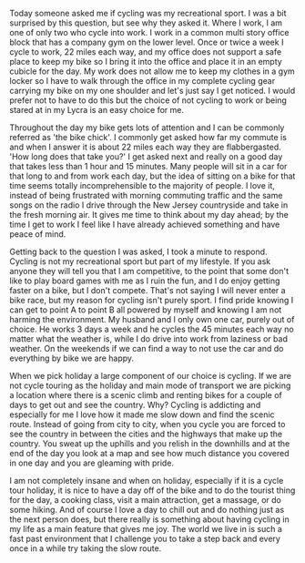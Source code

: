 <!--t Cycling as a lifestyle choice t-->
<!--d Today someone asked me if cycling was my recreational sport. I was a bit surprised by this question, but see why they asked it. Where I work, I am d-->
<!--tag Lifestyle tag-->
<!--image http://localhost:8000/blog/content/images/20160926013657-2016-05-15_cycling-lifestyle_large.jpg image-->

Today someone asked me if cycling was my recreational sport. I was a bit surprised by this question, but see why they asked it. Where I work, I am one of only two who cycle into work. I work in a common multi story office block that has a company gym on the lower level. Once or twice a week I cycle to work, 22 miles each way, and my office does not support a safe place to keep my bike so I bring it into the office and place it in an empty cubicle for the day. My work does not allow me to keep my clothes in a gym locker so I have to walk through the office in my complete cycling gear carrying my bike on my one shoulder and let's just say I get noticed. I would prefer not to have to do this but the choice of not cycling to work or being stared at in my Lycra is an easy choice for me.

Throughout the day my bike gets lots of attention and I can be commonly referred as 'the bike chick'. I commonly get asked how far my commute is and when I answer it is about 22 miles each way they are flabbergasted. 'How long does that take you?' I get asked next and really on a good day that takes less than 1 hour and 15 minutes. Many people will sit in a car for that long to and from work each day, but the idea of sitting on a bike for that time seems totally incomprehensible to the majority of people. I love it, instead of being frustrated with morning commuting traffic and the same songs on the radio I drive through the New Jersey countryside and take in the fresh morning air. It gives me time to think about my day ahead; by the time I get to work I feel like I have already achieved something and have peace of mind.

Getting back to the question I was asked, I took a minute to respond. Cycling is not my recreational sport but part of my lifestyle. If you ask anyone they will tell you that I am competitive, to the point that some don't like to play board games with me as I ruin the fun, and I do enjoy getting faster on a bike, but I don't compete. That's not saying I will never enter a bike race, but my reason for cycling isn't purely sport. I find pride knowing I can get to point A to point B all powered by myself and knowing I am not harming the environment. My husband and I only own one car, purely out of choice. He works 3 days a week and he cycles the 45 minutes each way no matter what the weather is, while I do drive into work from laziness or bad weather. On the weekends if we can find a way to not use the car and do everything by bike we are happy.

When we pick holiday a large component of our choice is cycling. If we are not cycle touring as the holiday and main mode of transport we are picking a location where there is a scenic climb and renting bikes for a couple of days to get out and see the country. Why? Cycling is addicting and especially for me I love how it made me slow down and find the scenic route. Instead of going from city to city, when you cycle you are forced to see the country in between the cities and the highways that make up the country. You sweat up the uphills and you relish in the downhills and at the end of the day you look at a map and see how much distance you covered in one day and you are gleaming with pride.

I am not completely insane and when on holiday, especially if it is a cycle tour holiday, it is nice to have a day off of the bike and to do the tourist thing for the day, a cooking class, visit a main attraction, get a massage, or do some hiking. And of course I love a day to chill out and do nothing just as the next person does, but there really is something about having cycling in my life as a main feature that gives me joy. The world we live in is such a fast past environment that I challenge you to take a step back and every once in a while try taking the slow route.